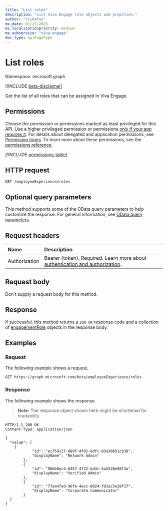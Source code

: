 ```yaml
---
title: "List roles"
description: "List Viva Engage role objects and proprties."
author: "richafnu"
ms.date: 03/27/2025
ms.localizationpriority: medium
ms.subservice: "viva-engage"
doc_type: apiPageType
---
```


# List roles

Namespace: microsoft.graph

[!INCLUDE [beta-disclaimer](../../includes/beta-disclaimer.md)]

Get the list of all roles that can be assigned in Viva Engage.

## Permissions

Choose the permission or permissions marked as least privileged for this API. Use a higher privileged permission or permissions [only if your app requires it](/graph/permissions-overview#best-practices-for-using-microsoft-graph-permissions). For details about delegated and application permissions, see [Permission types](/graph/permissions-overview#permission-types). To learn more about these permissions, see the [permissions reference](/graph/permissions-reference).

<!-- {
  "blockType": "permissions",
  "name": "employeeexperience-list-roles-permissions"
}
-->
[!INCLUDE [permissions-table](../includes/permissions/employeeexperience-list-roles-permissions.md)]

## HTTP request

<!-- {
  "blockType": "ignored"
}
-->
``` http
GET /employeeExperience/roles
```

## Optional query parameters

This method supports some of the OData query parameters to help customize the response. For general information, see [OData query parameters](/graph/query-parameters).

## Request headers

|Name|Description|
|:---|:---|
|Authorization|Bearer {token}. Required. Learn more about [authentication and authorization](/graph/auth/auth-concepts).|

## Request body

Don't supply a request body for this method.

## Response

If successful, this method returns a `200 OK` response code and a collection of [engagementRole](../resources/engagementrole.md) objects in the response body.

## Examples

### Request

The following example shows a request.
<!-- {
  "blockType": "request",
  "name": "list_engagementrole"
}
-->
``` http
GET https://graph.microsoft.com/beta/employeeExperience/roles
```


### Response

The following example shows the response.
>**Note:** The response object shown here might be shortened for readability.
<!-- {
  "blockType": "response",
  "truncated": true,
  "@odata.type": "microsoft.graph.engagementRole"
}
-->
``` http
HTTP/1.1 200 OK
Content-Type: application/json

{
  "value": [
    {
            "id": "ec759127-089f-4f91-8dfc-03a30b51cb38",
            "displayName": "Network Admin"
        },
        {
            "id": "966b8ec4-6457-4f22-bd3c-5a2520e98f4a",
            "displayName": "Verified Admin"
        },
        {
            "id": "77aa47ad-96fe-4ecc-8024-fd1ac5e28f17",
            "displayName": "Corporate Communicator"
        }
  ]
}
 
```

